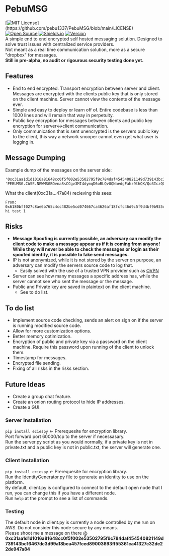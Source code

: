 # PebuMSG
[![MIT License](https://img.shields.io/apm/l/atomic-design-ui.svg?)](https://github.com/pebu1337/PebuMSG/blob/main/LICENSE) [![Open Source](https://badges.frapsoft.com/os/v1/open-source.svg?v=103)](https://opensource.org/) [![Shields.io](https://img.shields.io/badge/shields.io-ok-green.svg?style=flat)](http://shields.io/) [![Version](https://badge.fury.io/gh/tterb%2FHyde.svg)](https://badge.fury.io/gh/pebu1337%2FPebuMSG) <br>
A simple end to end encrypted self hosted messaging solution. Designed to solve trust issues with centralized service providers. <br>
Not meant as a real time communication solution, more as a secure "dropbox" for messages. <br>
<b/>Still in pre-alpha, no audit or rigourous security testing done yet.</b>
## Features
* End to end encrypted. Transport encryption between server and client. Messages are encrypted with the clients public key that is only stored on the client machine. Server cannot view the contents of the message ever.
* Simple and easy to deploy or learn off of. Entire codebase is less than 1000 lines and will remain that way in perpetuity. 
* Public key encryption for messages between clients and public key encryption for server<->client communication. 
* Only communication that is sent unencrypted is the servers public key to the client, this way a network snooper cannot even get what user is logging in.
## Message Dumping
Example dump of the messages on the server side: <br>
```
'0xc31aa1d1d1016a81648cc0f5f002e53502795f9c784daf454540821149d739143bc16467dc3d99a18bea457fced89003693ff55361ca41327c32de22de947a84': 
'PEBUMSG.CASE.NEWMSGBOvna8sCCgv3MI4dymqD6oBLQvUQNaedgFahz9thQX/Qo3IczQOjBC2mdt/4oEJPtcqkGQh1FKWnHDvqAqwgYNXtTnXc+J21c+SZ0XSCCnOF3FG9OwlXKsU4FqRk4mrhaIT9z9zGdY/TXEyQHD4ZeFEBkcgC2/hjQFKlFHMPg5XPBiowAdPSPC+87vwQrWZXOcJJmKD+dO2KCGqdtzFsM3iR/vLXcJzaIex8o56N1/dMbYWJhAJZ4oI14A3Q9FfhCd+X0wlKfXz4D1OL3BngGb8JAGyY/HXaeOfPp0o6ymWbHr6y3mm6WlLwRPg='}
```
What the client(0xc31a...47a84) recieving this sees: <br>
```
From: 0x6180bff027c8ae6b765c4cc482be5cd074667ca4626af18fcfc46d9c5f9d4bf9b935df90f606b58eb5fc33f799d8b792503a5cbe407a8ed845608805543f1350
hi test 1 
```
## Risks
* **Message Spoofing is currently possible, an adversary can modify the client code to make a message appear as if it is coming from anyone! While they will never be able to check the messages or login as their spoofed identity, it is possible to fake send messages.**
* IP is not anonymized, while it is not stored by the server on purpose, an adversary can modify the servers source code to log that.
  * Easily solved with the use of a trusted VPN provider such as [OVPN](https://www.ovpn.com)
* Server can see how many messages a specific address has, while the server cannot see who sent the message or the message.
* Public and Private key are saved in plaintext on the client machine.
  * See to do list.
## To do list
* Implement source code checking, sends an alert on sign on if the server is running modified source code.
* Allow for more customization options.
* Better memory optimization.
* Encryption of public and private key via a password on the client machine. Require this password upon running of the client to unlock them.
* Timestamp for messages.
* Encrypted file sending.
* Fixing of all risks in the risks section.
## Future Ideas
* Create a group chat feature.
* Create an onion routing protocol to hide IP addresses. 
* Create a GUI.
### Server Installation
```pip install eciespy``` <- Prerequesite for encryption library. <br>
Port forward port 60000/tcp to the server if necessasary. <br>
Run the server.py script as you would normally, if a private key is not in private.txt and a public key is not in public.txt, the server will generate one. <br>
### Client Installation
```pip install eciespy``` <- Prerequesite for encryption library. <br>
Run the IdentityGenerator.py file to generate an identity to use on the platform. <br>
By default, client.py is configured to connect to the default open node that I run, you can change this if you have a different node. <br>
Run ```help``` at the prompt to see a list of commands. 
### Testing 
The default node in client.py is currently a node controlled by me run on AWS. Do not consider this node secure by any means. <br>
Please shoot me a message on there @  <b/>0xc31aa1d1d1016a81648cc0f5f002e53502795f9c784daf454540821149d739143bc16467dc3d99a18bea457fced89003693ff55361ca41327c32de22de947a84</b>
